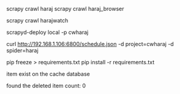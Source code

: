 	
scrapy crawl haraj
scrapy crawl haraj_browser

scrapy crawl harajwatch

scrapyd-deploy local -p cwharaj

curl http://192.168.1.106:6800/schedule.json -d project=cwharaj -d spider=haraj

pip freeze > requirements.txt
pip install -r requirements.txt


item exist  on the cache database

found the deleted item count: 0